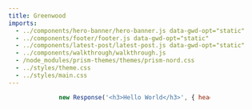 ```yaml
---
title: Greenwood
imports:
  - ../components/hero-banner/hero-banner.js data-gwd-opt="static"
  - ../components/footer/footer.js data-gwd-opt="static"
  - ../components/latest-post/latest-post.js data-gwd-opt="static"
  - ../components/walkthrough/walkthrough.js
  - /node_modules/prism-themes/themes/prism-nord.css
  - ../styles/theme.css
  - ../styles/main.css
---
```


<!-- TODO should probably come from shared layout? -->
<style>
  section.top {
    display: block;
    margin: 0 auto;
    width: 60%;
  }

  .walkthrough-card {
    display: none;
  }
</style>

<section class="top">

  <app-latest-post
    link="/blog/release/v0.30.0/"
    title="We just launched v0.30.0">
  </app-latest-post>

  <app-hero-banner></app-hero-banner>

  ```js
  new Response('<h3>Hello World</h3>', { headers: { 'Content-Type' : 'text/html' }})
  ```

  <app-walkthrough>
    <span slot="label"></span>
    <h3 slot="text"></h3>
    <div slot="snippet"></div>
  </app-walkthrough>

  <div class="walkthrough-card card1">
    <span>HTML First</span>
    <p>Greenwood is HTML first by design.  Start from just an <i>index.html</i> file or leverage hybrid, file-system based routing to easily achieve static and dynamic pages side-by-side.  Markdown is also supported.</p>

  ```html
  <h1>Hello World!</h1>
  ```
  </div>

  <div class="walkthrough-card card2">
    <span>CSS Second</span>
    <p>Yay CSS!</p>

  ```css
  h3 { color: red}
  ```
  </div>

  <div class="walkthrough-card card3">
    <span>JS Second</span>
    <p>Yay JavaScript</p>

  ```js
  console.log('hello world!');
  ```
  </div>

  <div class="walkthrough-card card4">
    <span>And lastly...</span>
    <p>Yay Greenwood!</p>

  ```js
    new Response('<h3>Hello World</h3>', { headers: { 'Content-Type' : 'text/html' }})
  ```
  </div>

  <app-footer></app-footer>

</section>